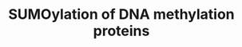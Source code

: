---
annotations:
- type: Pathway Ontology
  value: sumoylation pathway
- type: Pathway Ontology
  value: '"pathway pertinent to DNA replication and repair'
authors:
- ReactomeTeam
- DeSl
description: The known DNA methyltransferases (DNMT1, DNMT3A, and DNMT3B) can be SUMOylated
  (reviewed in Xu et al. 2010, Denis et al. 2011). SUMOylation affects the catalytic
  activity of DNMT1 and the protein interactions of DNMT3A.  View original pathway
  at [http://www.reactome.org/PathwayBrowser/#DIAGRAM=4655427 Reactome].
last-edited: 2021-01-25
organisms:
- Homo sapiens
redirect_from:
- /index.php/Pathway:WP4446
- /instance/WP4446
schema-jsonld:
- '@context': https://schema.org/
  '@id': https://wikipathways.github.io/pathways/WP4446.html
  '@type': Dataset
  creator:
    '@type': Organization
    name: WikiPathways
  description: The known DNA methyltransferases (DNMT1, DNMT3A, and DNMT3B) can be
    SUMOylated (reviewed in Xu et al. 2010, Denis et al. 2011). SUMOylation affects
    the catalytic activity of DNMT1 and the protein interactions of DNMT3A.  View
    original pathway at [http://www.reactome.org/PathwayBrowser/#DIAGRAM=4655427 Reactome].
  keywords:
  - 'DNMT3B-G97-SUMO1 '
  - 'RING1 '
  - DNMT1
  - UBE2I
  - SUMO1:DNMT1
  - SUMO1:DNMT3B
  - 'CBX4 '
  - 'PHC2 '
  - 'DNMT1-G97-SUMO1 '
  - 'SUMO1-K-DNMT1 '
  - 'PCGF2 '
  - 'BMI1 '
  - 'SUMO1-C93-UBE2I '
  - 'UBE2I-G97-SUMO1 '
  - 'DNMT3A-G97-SUMO1 '
  - PRC1 complex
  - SUMO1:DNMT3A
  - 'SCMH1-2 '
  - 'SUMO1-K-DNMT3A '
  - 'CBX8 '
  - DNMT3A
  - 'PHC1 '
  - 'PHC3 '
  - 'SUMO1-K-DNMT3B '
  - SUMO1:C93-UBE2I
  - 'RNF2 '
  - 'CBX2 '
  - DNMT3B
  license: CC0
  name: SUMOylation of DNA methylation proteins
seo: CreativeWork
title: SUMOylation of DNA methylation proteins
wpid: WP4446
---